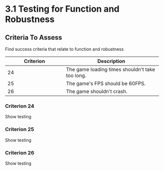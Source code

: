 # 3.1 Testing for Function and Robustness

## Criteria To Assess

Find success criteria that relate to function and robustness

<table><thead><tr><th width="176">Criterion</th><th>Description</th></tr></thead><tbody><tr><td>24</td><td>The game loading times shouldn't take too long.</td></tr><tr><td>25</td><td>The game's FPS should be 60FPS.</td></tr><tr><td>26</td><td>The game shouldn't crash.</td></tr></tbody></table>

### Criterion 24

Show testing

### Criterion 25

Show testing

### Criterion 26

Show testing
